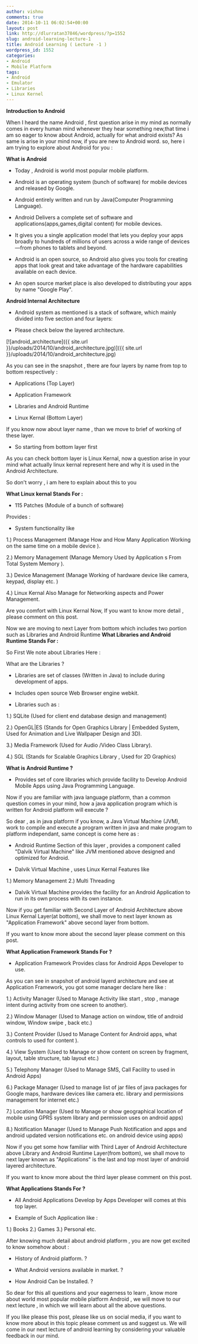 ```yaml
---
author: vishnu
comments: true
date: 2014-10-11 06:02:54+00:00
layout: post
link: http://dlurratan37846/wordpress/?p=1552
slug: android-learning-lecture-1
title: Android Learning ( Lecture -1 )
wordpress_id: 1552
categories:
- Android
- Mobile Platform
tags:
- Android
- Emulator
- Libraries
- Linux Kernel
---
```


**Introduction to Android**

When I heard the name Android , first question arise in my mind as normally comes in every human
mind whenever they hear something new,that time i am so eager to know about Android, actually for
what android exists?
As same is arise in your mind now, if you are new to Android word.
so, here i am trying to explore about Android for you :

**What is Android**

- Today , Android is world most popular mobile platform.

- Android is an operating system (bunch of software) for mobile devices and released by Google.

- Android entirely written and run by Java(Computer Programming Language).

- Android Delivers a complete set of software and applications(apps,games,digital content) for mobile devices.

- It gives you a single application model that lets you deploy your apps broadly to hundreds of millions of users across a wide range of devices—from phones to tablets and beyond.

- Android is an open source, so Android also gives you tools for creating apps that look great and take advantage of the hardware capabilities available on each device.

- An open source market place is also developed to distributing your apps by name "Google Play".

**Android Internal Architecture**

- Android system as mentioned is a stack of software, which mainly divided into five section and four layers:

- Please check below the layered architecture.

[![android_architecture]({{ site.url }}/uploads/2014/10/android_architecture.jpg)]({{ site.url }}/uploads/2014/10/android_architecture.jpg)

As you can see in the snapshot , there are four layers by name from top to bottom respectively :

- Applications (Top Layer)

- Application Framework

- Libraries and Android Runtime

- Linux Kernal (Bottom Layer)

If you know now about layer name , than we move to brief of working of these layer.

- So starting from bottom layer first

As you can check bottom layer is Linux Kernal, now a question arise in your mind what actually linux kernal represent here and why it is used in the Android Architecture.

So don't worry , i am here to explain about this to you

**What Linux kernal Stands For :**

- 115 Patches (Module of a bunch of software)

Provides :

- System functionality like

1.) Process Management (Manage How and How Many Application Working on the same time on a mobile device ).

2.) Memory Management (Manage Memory Used by Application s From Total System Memory ).

3.) Device Management (Manage Working of hardware device like camera, keypad, display etc. )

4.) Linux Kernal Also Manage for Networking aspects and Power Management.

Are you comfort with Linux Kernal Now, If you want to know more detail , please comment on this post.

Now we are moving to next Layer from bottom which includes two portion such as Libraries and Android Runtime
**What Libraries and Android Runtime Stands For :**

So First We note about Libraries Here :

What are the Libraries ?

- Libraries are set of classes (Written in Java) to include during development of apps.

- Includes open source Web Browser engine webkit.

- Libraries such as :

1.) SQLite (Used for client end database design and management)

2.) OpenGL|ES (Stands for Open Graphics Library | Embedded System, Used for Animation and Live Wallpaper Design and 3D).

3.) Media Framework (Used for Audio /Video Class Library).

4.) SGL (Stands for Scalable Graphics Library , Used for 2D Graphics)

**What is Android Runtime ?**

- Provides set of core libraries which provide facility to Develop Android Mobile Apps using Java Programming Language.

Now if you are familiar with java language platform, than a common question comes in your mind, how a java application program which is written for Android platform will execute ?

So dear , as in java platform if you know, a Java Virtual Machine (JVM), work to compile and execute a program written in java and make program to platform independant, same concept is come here as :

- Android Runtime Section of this layer , provides a component called "Dalvik Virtual Machine" like JVM mentioned above designed and optimized for Android.

- Dalvik Virtual Machine , uses Linux Kernal Features like

1.) Memory Management
2.) Multi Threading

- Dalvik Virtual Machine provides the facility for an Android Application to run in its own process with its own instance.

Now if you get familiar with Second Layer of Android Architecture above Linux Kernal Layer(at bottom), we shall move to next layer known as "Application Framework"
above second layer from bottom.

If you want to know more about the second layer please comment on this post.

**What Application Framework Stands For ?**

- Application Framework Provides class for Android Apps Developer to use.

As you can see in snapshot of android layerd architecture and see at Application Framework, you got some manager declare here like :

1.) Activity Manager (Used to Manage Activity like start , stop , manage intent during activity from one screen to another).

2.) Window Manager (Used to Manage action on window, title of android window, Window swipe , back etc.)

3.) Content Provider (Used to Manage Content for Android apps, what controls to used for content ).

4.) View System (Used to Manage or show content on screen by fragment, layout, table structure, tab layout etc.)

5.) Telephony Manager (Used to Manage SMS, Call Facility to used in Android Apps)

6.) Package Manager (Used to manage list of jar files of java packages for Google maps, hardware devices like camera etc. library and permissions management for internet etc.)

7.) Location Manager (Used to Manage or show geographical location of mobile using GPRS system library and permission uses on android apps)

8.) Notification Manager (Used to Manage Push Notification and apps and android updated version notifications etc. on android device using apps)

Now if you get some how familiar with Third Layer of Android Architecture above Library and Android Runtime Layer(from bottom), we shall move to next layer known as "Applications" is the last and top most layer of android layered architecture.

If you want to know more about the third layer please comment on this post.

**What Applications Stands For ?**

- All Android Applications Develop by Apps Developer will comes at this top layer.

- Example of Such Application like :

1.) Books
2.) Games
3.) Personal etc.

After knowing much detail about android platform , you are now get excited to know somehow about :

- History of Android platform. ?

- What Android versions available in market. ?

- How Android Can be Installed. ?

So dear for this all questions and your eagerness to learn , know more about world most popular mobile platform Android , we will move to our next lecture , in which we will learn about all the above questions.

If you like please this post, please like us on social media, if you want to know more about in this topic please comment us and suggest us. We will come in our next lecture of android learning by considering your valuable feedback in our mind.
